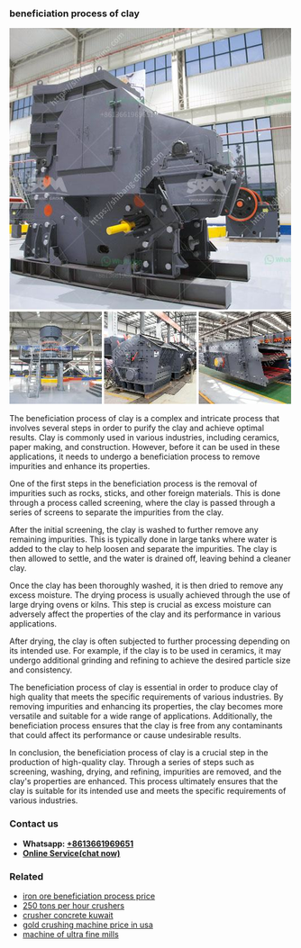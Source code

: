 <h3>beneficiation process of clay</h3><img src='1708309196.jpg' alt=''><p>The beneficiation process of clay is a complex and intricate process that involves several steps in order to purify the clay and achieve optimal results. Clay is commonly used in various industries, including ceramics, paper making, and construction. However, before it can be used in these applications, it needs to undergo a beneficiation process to remove impurities and enhance its properties.</p><p>One of the first steps in the beneficiation process is the removal of impurities such as rocks, sticks, and other foreign materials. This is done through a process called screening, where the clay is passed through a series of screens to separate the impurities from the clay.</p><p>After the initial screening, the clay is washed to further remove any remaining impurities. This is typically done in large tanks where water is added to the clay to help loosen and separate the impurities. The clay is then allowed to settle, and the water is drained off, leaving behind a cleaner clay.</p><p>Once the clay has been thoroughly washed, it is then dried to remove any excess moisture. The drying process is usually achieved through the use of large drying ovens or kilns. This step is crucial as excess moisture can adversely affect the properties of the clay and its performance in various applications.</p><p>After drying, the clay is often subjected to further processing depending on its intended use. For example, if the clay is to be used in ceramics, it may undergo additional grinding and refining to achieve the desired particle size and consistency.</p><p>The beneficiation process of clay is essential in order to produce clay of high quality that meets the specific requirements of various industries. By removing impurities and enhancing its properties, the clay becomes more versatile and suitable for a wide range of applications. Additionally, the beneficiation process ensures that the clay is free from any contaminants that could affect its performance or cause undesirable results.</p><p>In conclusion, the beneficiation process of clay is a crucial step in the production of high-quality clay. Through a series of steps such as screening, washing, drying, and refining, impurities are removed, and the clay's properties are enhanced. This process ultimately ensures that the clay is suitable for its intended use and meets the specific requirements of various industries.</p><h3>Contact us</h3><ul><li><strong>Whatsapp:&nbsp;<a href="https://wa.me/8613661969651">+8613661969651</a></strong></li><li><a href="https://swt.shibang-china.com/?git&amp;zhl&amp;beneficiation process of clay"><strong>Online Service(chat now)</strong></a></li></ul><h3>Related</h3><ul><li><a href='iron ore beneficiation process price.md'>iron ore beneficiation process price</a></li><li><a href='250 tons per hour crushers.md'>250 tons per hour crushers</a></li><li><a href='crusher concrete kuwait.md'>crusher concrete kuwait</a></li><li><a href='gold crushing machine price in usa.md'>gold crushing machine price in usa</a></li><li><a href='machine of ultra fine mills.md'>machine of ultra fine mills</a></li></ul>